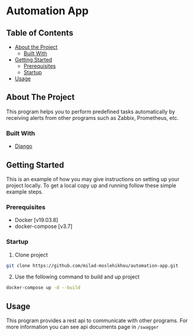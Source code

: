 # Automation App

## Table of Contents

* [About the Project](#about-the-project)
  * [Built With](#built-with)
* [Getting Started](#getting-started)
  * [Prerequisites](#prerequisites)
  * [Startup](#startup)
* [Usage](#usage)


<!-- ABOUT THE PROJECT -->
## About The Project
This program helps you to perform predefined tasks automatically by receiving alerts from other programs 
such as Zabbix, Prometheus, etc.

<!-- BUILD WITH -->
### Built With
* [Django]()


<!-- GETTING STARTED -->
## Getting Started

This is an example of how you may give instructions on setting up your project locally.
To get a local copy up and running follow these simple example steps.

<!-- PREREQUISITES -->
### Prerequisites

* Docker [v19.03.8]
* docker-compose [v3.7]

<!-- STARTUP -->
### Startup
1. Clone project
```sh
git clone https://github.com/milad-moslehikhou/automation-app.git
```
2. Use the following command to build and up project
```sh
docker-compose up -d --build
```

<!-- USAGE -->
## Usage
This program provides a rest api to communicate with other programs.
For more information you can see api documents page in `/swagger`